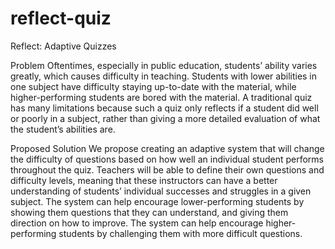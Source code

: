 # reflect-quiz
Reflect: Adaptive Quizzes

Problem
	Oftentimes, especially in public education, students’ ability varies greatly, which causes difficulty in teaching. Students with lower abilities in one subject have difficulty staying up-to-date with the material, while higher-performing students are bored with the material. A traditional quiz has many limitations because such a quiz only reflects if a student did well or poorly in a subject, rather than giving a more detailed evaluation of what the student’s abilities are. 

Proposed Solution
	 We propose creating an adaptive system that will change the difficulty of questions based on how well an individual student performs throughout the quiz. Teachers will be able to define their own questions and difficulty levels, meaning that these instructors can have a better understanding of students’ individual successes and struggles in a given subject. The system can help encourage lower-performing students by showing them questions that they can understand, and giving them direction on how to improve. The system can help encourage higher-performing students by challenging them with more difficult questions. 
